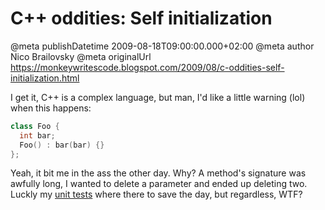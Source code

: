# C++ oddities: Self initialization

@meta publishDatetime 2009-08-18T09:00:00.000+02:00
@meta author Nico Brailovsky
@meta originalUrl https://monkeywritescode.blogspot.com/2009/08/c-oddities-self-initialization.html

I get it, C++ is a complex language, but man, I'd like a little warning (lol) when this happens:

```c++
class Foo {
  int bar;
  Foo() : bar(bar) {}
};
```

Yeah, it bit me in the ass the other day. Why? A method's signature was awfully long, I wanted to delete a parameter and ended up deleting two. Luckly my [unit tests](http://code.google.com/p/googletest/) where there to save the day, but regardless, WTF?

